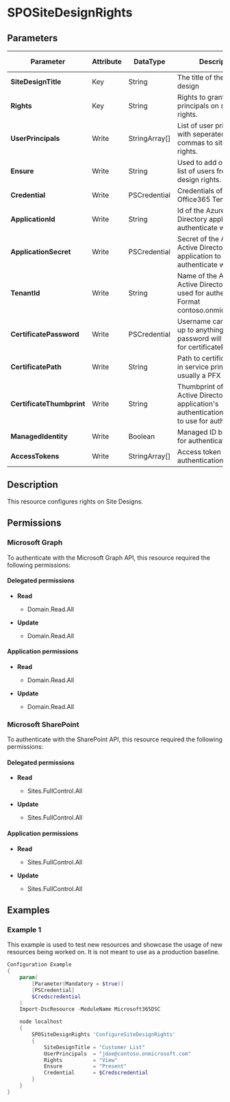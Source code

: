 ﻿# SPOSiteDesignRights

## Parameters

| Parameter | Attribute | DataType | Description | Allowed Values |
| --- | --- | --- | --- | --- |
| **SiteDesignTitle** | Key | String | The title of the site design | |
| **Rights** | Key | String | Rights to grant user principals on site design rights. | `View`, `None` |
| **UserPrincipals** | Write | StringArray[] | List of user principals with seperated by commas to site design rights. | |
| **Ensure** | Write | String | Used to add or remove list of users from site design rights. | `Present`, `Absent` |
| **Credential** | Write | PSCredential | Credentials of the Office365 Tenant Admin. | |
| **ApplicationId** | Write | String | Id of the Azure Active Directory application to authenticate with. | |
| **ApplicationSecret** | Write | PSCredential | Secret of the Azure Active Directory application to authenticate with. | |
| **TenantId** | Write | String | Name of the Azure Active Directory tenant used for authentication. Format contoso.onmicrosoft.com | |
| **CertificatePassword** | Write | PSCredential | Username can be made up to anything but password will be used for certificatePassword | |
| **CertificatePath** | Write | String | Path to certificate used in service principal usually a PFX file. | |
| **CertificateThumbprint** | Write | String | Thumbprint of the Azure Active Directory application's authentication certificate to use for authentication. | |
| **ManagedIdentity** | Write | Boolean | Managed ID being used for authentication. | |
| **AccessTokens** | Write | StringArray[] | Access token used for authentication. | |

## Description

This resource configures rights on Site Designs.

## Permissions

### Microsoft Graph

To authenticate with the Microsoft Graph API, this resource required the following permissions:

#### Delegated permissions

- **Read**

    - Domain.Read.All

- **Update**

    - Domain.Read.All

#### Application permissions

- **Read**

    - Domain.Read.All

- **Update**

    - Domain.Read.All

### Microsoft SharePoint

To authenticate with the SharePoint API, this resource required the following permissions:

#### Delegated permissions

- **Read**

    - Sites.FullControl.All

- **Update**

    - Sites.FullControl.All

#### Application permissions

- **Read**

    - Sites.FullControl.All

- **Update**

    - Sites.FullControl.All

## Examples

### Example 1

This example is used to test new resources and showcase the usage of new resources being worked on.
It is not meant to use as a production baseline.

```powershell
Configuration Example
{
    param(
        [Parameter(Mandatory = $true)]
        [PSCredential]
        $Credscredential
    )
    Import-DscResource -ModuleName Microsoft365DSC

    node localhost
    {
        SPOSiteDesignRights 'ConfigureSiteDesignRights'
        {
            SiteDesignTitle = "Customer List"
            UserPrincipals  = "jdoe@contoso.onmicrosoft.com"
            Rights          = "View"
            Ensure          = "Present"
            Credential      = $Credscredential
        }
    }
}
```

